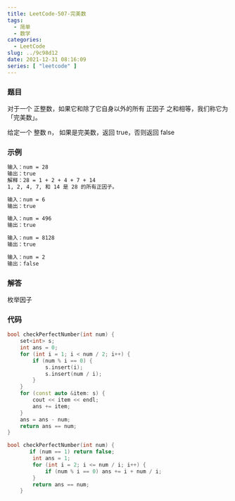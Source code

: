 ```yaml
---
title: LeetCode-507-完美数
tags:
  - 简单
  - 数学
categories:
  - LeetCode
slug: ../9c98d12
date: 2021-12-31 08:16:09
series: [ "leetcode" ] 
---
```


### 题目

对于一个 正整数，如果它和除了它自身以外的所有 正因子 之和相等，我们称它为 「完美数」。

给定一个 整数 n， 如果是完美数，返回 true，否则返回 false

<!--more-->

### 示例

```tex
输入：num = 28
输出：true
解释：28 = 1 + 2 + 4 + 7 + 14
1, 2, 4, 7, 和 14 是 28 的所有正因子。
```
```tex
输入：num = 6
输出：true
```
```tex
输入：num = 496
输出：true
```
```tex
输入：num = 8128
输出：true
```
```tex
输入：num = 2
输出：false
```

### 解答

枚举因子

### 代码

```c++
bool checkPerfectNumber(int num) {
    set<int> s;
    int ans = 0;
    for (int i = 1; i < num / 2; i++) {
        if (num % i == 0) {
            s.insert(i);
            s.insert(num / i);
        }
    }
    for (const auto &item: s) {
        cout << item << endl;
        ans += item;
    }
    ans = ans - num;
    return ans == num;
}
```

```c++
bool checkPerfectNumber(int num) {
       if (num == 1) return false;
        int ans = 1;
        for (int i = 2; i <= num / i; i++) {
            if (num % i == 0) ans += i + num / i;
        }
        return ans == num;
    }
```

